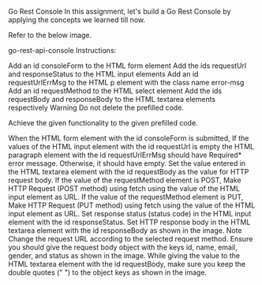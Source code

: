 Go Rest Console
In this assignment, let's build a Go Rest Console by applying the concepts we learned till now.

Refer to the below image.

go-rest-api-console
Instructions:

Add an id consoleForm to the HTML form element
Add the ids requestUrl and responseStatus to the HTML input elements
Add an id requestUrlErrMsg to the HTML p element with the class name error-msg
Add an id requestMethod to the HTML select element
Add the ids requestBody and responseBody to the HTML textarea elements respectively
Warning
Do not delete the prefilled code.

Achieve the given functionality to the given prefilled code.

When the HTML form element with the id consoleForm is submitted,
If the values of the HTML input element with the id requestUrl is empty the HTML paragraph element with the id requestUrlErrMsg should have Required* error message. Otherwise, it should have empty.
Set the value entered in the HTML textarea element with the id requestBody as the value for HTTP request body.
If the value of the requestMethod element is POST,
Make HTTP Request (POST method) using fetch using the value of the HTML input element as URL.
If the value of the requestMethod element is PUT,
Make HTTP Request (PUT method) using fetch using the value of the HTML input element as URL.
Set response status (status code) in the HTML input element with the id responseStatus.
Set HTTP response body in the HTML textarea element with the id responseBody as shown in the image.
Note
Change the request URL according to the selected request method.
Ensure you should give the request body object with the keys id, name, email, gender, and status as shown in the image.
While giving the value to the HTML textarea element with the id requestBody, make sure you keep the double quotes (" ") to the object keys as shown in the image.
 

